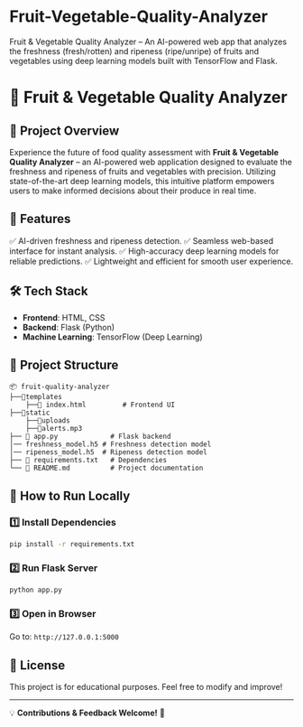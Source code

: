 # Fruit-Vegetable-Quality-Analyzer
Fruit &amp; Vegetable Quality Analyzer – An AI-powered web app that analyzes the freshness (fresh/rotten) and ripeness (ripe/unripe) of fruits and vegetables using deep learning models built with TensorFlow and Flask.
# 🍏 Fruit & Vegetable Quality Analyzer

## 🚀 Project Overview

Experience the future of food quality assessment with **Fruit & Vegetable Quality Analyzer** – an AI-powered web application designed to evaluate the freshness and ripeness of fruits and vegetables with precision. Utilizing state-of-the-art deep learning models, this intuitive platform empowers users to make informed decisions about their produce in real time.

## 🎯 Features

✅ AI-driven freshness and ripeness detection.
✅ Seamless web-based interface for instant analysis.
✅ High-accuracy deep learning models for reliable predictions.
✅ Lightweight and efficient for smooth user experience.

## 🛠️ Tech Stack

- **Frontend**: HTML, CSS
- **Backend**: Flask (Python)
- **Machine Learning**: TensorFlow (Deep Learning)

## 📂 Project Structure

```
📦 fruit-quality-analyzer
├──📂templates
    ├──📄 index.html         # Frontend UI
├──📂static
    ├──📂uploads
    ├──📄alerts.mp3
├── 📄 app.py             # Flask backend
│── freshness_model.h5 # Freshness detection model
│── ripeness_model.h5  # Ripeness detection model
├── 📄 requirements.txt   # Dependencies
└── 📄 README.md          # Project documentation
```

## 🚀 How to Run Locally

### 1️⃣ Install Dependencies

```bash
pip install -r requirements.txt
```

### 2️⃣ Run Flask Server

```bash
python app.py
```

### 3️⃣ Open in Browser

Go to: `http://127.0.0.1:5000`

## 📜 License

This project is for educational purposes. Feel free to modify and improve!

---

💡 **Contributions & Feedback Welcome!** 🚀

